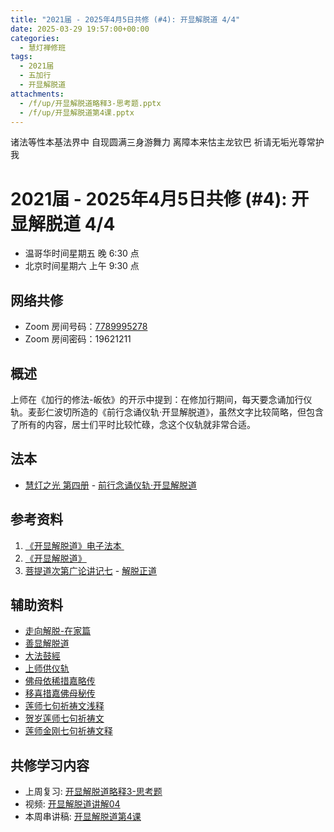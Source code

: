 ```yaml
---
title: "2021届 - 2025年4月5日共修 (#4): 开显解脱道 4/4"
date: 2025-03-29 19:57:00+00:00
categories:
  - 慧灯禅修班
tags:
  - 2021届
  - 五加行
  - 开显解脱道
attachments:
  - /f/up/开显解脱道略释3-思考题.pptx
  - /f/up/开显解脱道第4课.pptx
---
```

诸法等性本基法界中 自现圆满三身游舞力
离障本来怙主龙钦巴 祈请无垢光尊常护我

# 2021届 - 2025年4月5日共修 (#4): 开显解脱道 4/4

* 温哥华时间星期五 晚 6:30 点
* 北京时间星期六 上午 9:30 点

## 网络共修

* Zoom 房间号码：[7789995278](https://zoom.us/j/7789995278)
* Zoom 房间密码：19621211

## 概述

上师在《加行的修法-皈依》的开示中提到：在修加行期间，每天要念诵加行仪轨。麦彭仁波切所造的《前行念诵仪轨·开显解脱道》，虽然文字比较简略，但包含了所有的内容，居士们平时比较忙碌，念这个仪轨就非常合适。

## 法本

* [](<>)[](<>)[](<>)[](https://huidengchanxiu.net/books/b3/)[慧灯之光 第四册](https://fohuifayu.com/index.php/huideng-zhiguang/huideng-series/si-ce) - [前行念诵仪轨·开显解脱道](https://fohuifayu.com/index.php/huideng-zhiguang/huideng-series/si-ce/236-a00033)

## 参考资料

1. [](<>)[《开显解脱道》电子法本 ](https://drive.google.com/file/d/1ooyXUlNctNAbGp33-sU30tuQn_ngyLBo/view) 
2. [《开显解脱道》](https://www.zhihuihai.net/%E5%AD%A6%E4%BD%9B%E4%B9%8B%E5%AE%B6/%E5%88%9D%E7%BA%A7%E8%AF%BE%E7%A8%8B/%E5%8A%A0%E8%A1%8C/%E5%BC%80%E6%98%BE%E8%A7%A3%E8%84%B1%E9%81%93)
3. [](https://www.xianmixuezi.com/%E9%81%93%E6%AC%A1%E7%AC%AC%E6%96%87%E5%BA%93/%E8%8F%A9%E6%8F%90%E9%81%93%E6%AC%A1%E7%AC%AC%E5%B9%BF%E8%AE%BA)[菩提道次第广论讲记七](https://www.xianmixuezi.com/%E9%81%93%E6%AC%A1%E7%AC%AC%E6%96%87%E5%BA%93/%E8%8F%A9%E6%8F%90%E9%81%93%E6%AC%A1%E7%AC%AC%E5%B9%BF%E8%AE%BA/%E5%85%AB%E8%8F%A9%E6%8F%90%E9%81%93%E6%AC%A1%E7%AC%AC%E5%B9%BF%E8%AE%BA%E8%AE%B2%E8%AE%B0%E4%B8%83) - [解脱正道](https://www.xianmixuezi.com/%E9%81%93%E6%AC%A1%E7%AC%AC%E6%96%87%E5%BA%93/%E8%8F%A9%E6%8F%90%E9%81%93%E6%AC%A1%E7%AC%AC%E5%B9%BF%E8%AE%BA/%E5%85%AB%E8%8F%A9%E6%8F%90%E9%81%93%E6%AC%A1%E7%AC%AC%E5%B9%BF%E8%AE%BA%E8%AE%B2%E8%AE%B0%E4%B8%83/%E8%A7%A3%E8%84%B1%E6%AD%A3%E9%81%93)

[](https://www.xianmixuezi.com/%E9%81%93%E6%AC%A1%E7%AC%AC%E6%96%87%E5%BA%93/%E8%8F%A9%E6%8F%90%E9%81%93%E6%AC%A1%E7%AC%AC%E5%B9%BF%E8%AE%BA/%E5%85%AB%E8%8F%A9%E6%8F%90%E9%81%93%E6%AC%A1%E7%AC%AC%E5%B9%BF%E8%AE%BA%E8%AE%B2%E8%AE%B0%E4%B8%83/%E8%A7%A3%E8%84%B1%E6%AD%A3%E9%81%93)

## **辅助资料**

* [](https://fohuifayu.com/index.php/shipin-jingcui/wenda-zhailu/8615-v21021-v11)[走向解脱-在家篇](https://www.xianmixuezi.com/%E7%94%98%E9%9C%B2%E5%A6%99%E6%B3%95%E7%B3%BB%E5%88%97/%E7%94%98%E9%9C%B2%E5%A6%99%E6%B3%9513-%E8%B5%B0%E5%90%91%E8%A7%A3%E8%84%B1-%E5%9C%A8%E5%AE%B6%E7%AF%87)
* [善显解脱道](https://www.zhihuihai.net/%E6%99%BA%E6%82%B2%E5%AD%A6%E5%A0%82/2024%E5%AD%A6%E5%A0%82/%E5%96%84%E6%98%BE%E8%A7%A3%E8%84%B1%E9%81%93)
* [](https://www.zhihuihai.net/%E6%99%BA%E6%82%B2%E5%AD%A6%E5%A0%82/2024%E5%AD%A6%E5%A0%82/%E5%96%84%E6%98%BE%E8%A7%A3%E8%84%B1%E9%81%93)[大法鼓經](https://cbetaonline.dila.edu.tw/zh/T0270)
* [](https://cbetaonline.dila.edu.tw/zh/T0270)[上师供仪轨](https://www.zhihuihai.net/%E5%AE%81%E7%8E%9B%E6%B3%95%E8%84%89%E4%BC%A0%E6%89%BF/%E5%96%87%E8%8D%A3%E6%B3%95%E4%BC%9A/%E4%B8%8A%E5%B8%88%E4%BE%9B%E4%BB%AA%E8%BD%A8)
* [佛母依稀措嘉略传](http://read.goodweb.net.cn/news/news_view.asp?newsid=2263)
* [移喜措嘉佛母秘传](http://mp3.aebeisi.com/pdf/xianmi/%E3%80%8A%E7%9B%8A%E8%A5%BF%E6%8E%AA%E5%98%89%E4%BD%9B%E6%AF%8D%E7%A7%98%E4%BC%A0%E3%80%8B.pdf)
* [莲师七句祈祷文浅释](https://www.zhihuihai.net/%E8%8E%B2%E5%B8%88%E4%BF%AE%E6%B3%95/%E8%8E%B2%E5%B8%88%E4%B8%83%E5%8F%A5%E7%A5%88%E7%A5%B7%E6%96%87%E6%B5%85%E9%87%8A%E5%BC%80%E7%A4%BA)
* [贺岁莲师七句祈祷文](https://www.zhihuihai.net/%E5%AE%81%E7%8E%9B%E6%B3%95%E8%84%89%E4%BC%A0%E6%89%BF/%E7%B4%A2%E8%BE%BE%E5%90%89%E5%A0%AA%E5%B8%83%E4%BB%81%E6%B3%A2%E5%88%87/%E6%BB%A1%E5%BF%83%E6%AC%A2%E5%96%9C%E5%A0%AA%E5%B8%83%E5%8E%9F%E5%88%9B/%E5%A0%AA%E5%B8%83%E6%96%B0%E5%B9%B4%E7%A5%9D%E7%A6%8F/%E8%B4%BA%E5%B2%81%E8%8E%B2%E5%B8%88%E4%B8%83%E5%8F%A5%E7%A5%88%E7%A5%B7%E6%96%87)
* [莲师金刚七句祈祷文释](https://www.zhihuihai.net/%E5%AD%A6%E4%BD%9B%E4%B9%8B%E5%AE%B6/%E5%88%9D%E7%BA%A7%E8%AF%BE%E7%A8%8B/%E5%8A%A0%E8%A1%8C/%E8%8E%B2%E5%B8%88%E9%87%91%E5%88%9A%E4%B8%83%E5%8F%A5%E7%A5%88%E7%A5%B7%E6%96%87%E9%87%8A)





## **共修学习内容**

* 上周复习: [](<>)[](<>)[](<>)[](<>)[](<>)[](<>)[](<>)[](/f/up/开显解脱道略释1-思考题.pptx)[](/f/up/开显解脱道略释2-思考题.pptx)[开显解脱道略释3-思考题](/f/up/开显解脱道略释3-思考题.pptx)
* 视频: [开显解脱道讲解04](https://www.zhihuihai.net/%E5%AD%A6%E4%BD%9B%E4%B9%8B%E5%AE%B6/%E5%88%9D%E7%BA%A7%E8%AF%BE%E7%A8%8B/%E5%8A%A0%E8%A1%8C/%E5%BC%80%E6%98%BE%E8%A7%A3%E8%84%B1%E9%81%93/%E5%BC%80%E6%98%BE%E8%A7%A3%E8%84%B1%E9%81%93%E8%AE%B2%E8%A7%A304)
* 本周串讲稿: [](<>)[](<>)[](<>)[](<>)[](<>)[](/f/up/思维导图-依止上师.pdf)[](/f/up/串讲稿-依止上師-2.docx)[](/f/up/开显解脱道第2课.pptx)[](/f/up/开显解脱道第3课.pptx)[开显解脱道第4课](/f/up/开显解脱道第4课.pptx)
